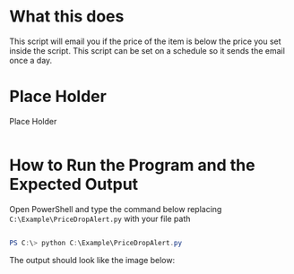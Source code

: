# What this does
This script will email you if the price of the item is below the price you set inside the script. This script can be set on a schedule so it sends the email once a day.

# Place Holder
Place Holder


```python


```

# How to Run the Program and the Expected Output
Open PowerShell and type the command below replacing ```C:\Example\PriceDropAlert.py``` with your file path

```powershell

PS C:\> python C:\Example\PriceDropAlert.py

````

The output should look like the image below:

